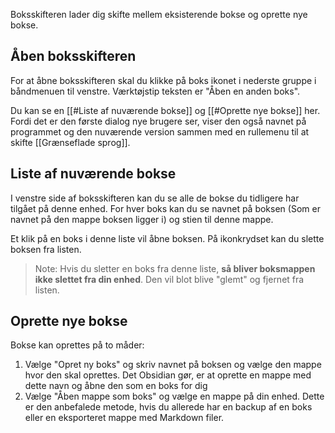 Boksskifteren lader dig skifte mellem eksisterende bokse og oprette nye bokse.

## Åben boksskifteren

For at åbne boksskifteren skal du klikke på boks ikonet i nederste gruppe i båndmenuen til venstre. Værktøjstip teksten er "Åben en anden boks".

Du kan se en [[#Liste af nuværende bokse]] og [[#Oprette nye bokse]] her. Fordi det er den første dialog nye brugere ser, viser den også navnet på programmet og den nuværende version sammen med en rullemenu til at skifte [[Grænseflade sprog]].

## Liste af nuværende bokse

I venstre side af boksskifteren kan du se alle de bokse du tidligere har tilgået på denne enhed. For hver boks kan du se navnet på boksen (Som er navnet på den mappe boksen ligger i) og stien til denne mappe.

Et klik på en boks i denne liste vil åbne boksen. På ikonkrydset kan du slette boksen fra listen.

> Note: Hvis du sletter en boks fra denne liste, **så bliver boksmappen ikke slettet fra din enhed**. Den vil blot blive "glemt" og fjernet fra listen.

## Oprette nye bokse

Bokse kan oprettes på to måder:

1. Vælge "Opret ny boks" og skriv navnet på boksen og vælge den mappe hvor den skal oprettes. Det Obsidian gør, er at oprette en mappe med dette navn og åbne den som en boks for dig
2. Vælge "Åben mappe som boks" og vælge en mappe på din enhed. Dette er den anbefalede metode, hvis du allerede har en backup af en boks eller en eksporteret mappe med Markdown filer.
